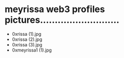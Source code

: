 # meyrissa web3 profiles pictures...........................
- 0xrissa (1).jpg
- 0xrissa (2).jpg
- 0xrissa (3).jpg
- 0xmeyrissa1 (1).jpg
